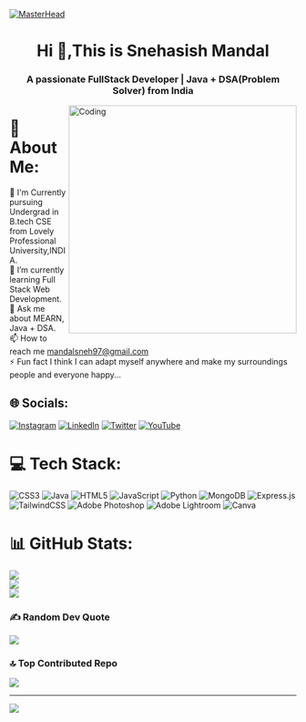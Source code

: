 [![MasterHead](https://camo.githubusercontent.com/4fa9a5bdefafee7e59ad2086429306dfc0c902d0db4d2d1fdfb534b1767d9f62/68747470733a2f2f646576656c6f706572732e67697068792e636f6d2f6272616e63682f6d61737465722f7374617469632f6170692d35313264333663303936363236383237313731303861333862626235633537642e676966)](https://bewithsnehasish.github.io/My-Portfolio.github.io/)
<h1 align="center">Hi 👋,This is Snehasish Mandal</h1>
<h3 align="center">A passionate FullStack Developer | Java + DSA(Problem Solver) from India</h3>
<img align="right" width="400" alt="Coding" src="https://shorturl.at/vxJMX">

# 💫 About Me:
🔭 I'm Currently pursuing Undergrad in B.tech CSE from Lovely Professional University,INDIA.<br>🌱 I’m currently learning Full Stack Web Development.<br>💬 Ask me about MEARN, Java + DSA.<br>📫 How to reach me mandalsneh97@gmail.com<br>⚡ Fun fact I think I can adapt myself anywhere and make my surroundings people and everyone happy...


## 🌐 Socials:
[![Instagram](https://img.shields.io/badge/Instagram-%23E4405F.svg?logo=Instagram&logoColor=white)](https://instagram.com/bewithsnehasish) [![LinkedIn](https://img.shields.io/badge/LinkedIn-%230077B5.svg?logo=linkedin&logoColor=white)](https://linkedin.com/in/bewithsnehasish) [![Twitter](https://img.shields.io/badge/Twitter-%231DA1F2.svg?logo=Twitter&logoColor=white)](https://twitter.com/bewithsnehasish) [![YouTube](https://img.shields.io/badge/YouTube-%23FF0000.svg?logo=YouTube&logoColor=white)](https://youtube.com/@bewithsnehasish) 

# 💻 Tech Stack:
![CSS3](https://img.shields.io/badge/css3-%231572B6.svg?style=flat&logo=css3&logoColor=white) ![Java](https://img.shields.io/badge/java-%23ED8B00.svg?style=flat&logo=java&logoColor=white) ![HTML5](https://img.shields.io/badge/html5-%23E34F26.svg?style=flat&logo=html5&logoColor=white) ![JavaScript](https://img.shields.io/badge/javascript-%23323330.svg?style=flat&logo=javascript&logoColor=%23F7DF1E) ![Python](https://img.shields.io/badge/python-3670A0?style=flat&logo=python&logoColor=ffdd54) ![MongoDB](https://img.shields.io/badge/MongoDB-%234ea94b.svg?style=flat&logo=mongodb&logoColor=white) ![Express.js](https://img.shields.io/badge/express.js-%23404d59.svg?style=flat&logo=express&logoColor=%2361DAFB) ![TailwindCSS](https://img.shields.io/badge/tailwindcss-%2338B2AC.svg?style=flat&logo=tailwind-css&logoColor=white) ![Adobe Photoshop](https://img.shields.io/badge/adobephotoshop-%2331A8FF.svg?style=flat&logo=adobephotoshop&logoColor=white) ![Adobe Lightroom](https://img.shields.io/badge/Adobe%20Lightroom-31A8FF.svg?style=flat&logo=Adobe%20Lightroom&logoColor=white) ![Canva](https://img.shields.io/badge/Canva-%2300C4CC.svg?style=flat&logo=Canva&logoColor=white)
# 📊 GitHub Stats:
![](https://github-readme-stats.vercel.app/api?username=bewithsnehasish&theme=highcontrast&hide_border=false&include_all_commits=false&count_private=false)<br/>
![](https://github-readme-streak-stats.herokuapp.com/?user=bewithsnehasish&theme=highcontrast&hide_border=false)<br/>
![](https://github-readme-stats.vercel.app/api/top-langs/?username=bewithsnehasish&theme=highcontrast&hide_border=false&include_all_commits=false&count_private=false&layout=compact)

### ✍️ Random Dev Quote
![](https://quotes-github-readme.vercel.app/api?type=horizontal&theme=tokyonight)

### 🔝 Top Contributed Repo
![](https://github-contributor-stats.vercel.app/api?username=bewithsnehasish&limit=5&theme=algolia&combine_all_yearly_contributions=true)

---
[![](https://visitcount.itsvg.in/api?id=bewithsnehasish&icon=7&color=7)](https://visitcount.itsvg.in)


<!--
**bewithsnehasish/bewithsnehasish** is a ✨ _special_ ✨ repository because its `README.md` (this file) appears on your GitHub profile.

Here are some ideas to get you started:

- 🔭 I’m currently working on ...
- 🌱 I’m currently learning ...
- 👯 I’m looking to collaborate on ...
- 🤔 I’m looking for help with ...
- 💬 Ask me about ...
- 📫 How to reach me: ... 
- 😄 Pronouns: ...
- ⚡ Fun fact: ...
-->
